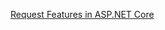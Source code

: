 [Request Features in ASP.NET Core](https://docs.microsoft.com/en-us/aspnet/core/fundamentals/request-features)


